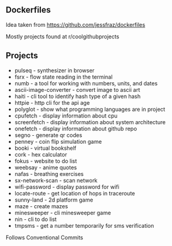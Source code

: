 Dockerfiles
---
Idea taken from https://github.com/jessfraz/dockerfiles

Mostly projects found at r/coolgithubprojects

Projects
---
* pulseq - synthesizer in browser
* fsrx - flow state reading in the terminal
* numb - a tool for working with numbers, units, and dates
* ascii-image-converter - convert image to ascii art
* haiti - cli tool to identify hash type of a given hash
* httpie - http cli for the api age
* polyglot - show what programming languages are in project
* cpufetch - display information about cpu
* screenfetch - display information about system architecture
* onefetch - display information about github repo
* segno - generate qr codes
* penney - coin flip simulation game
* booki - virtual bookshelf
* cork - hex calculator
* fokus - website to do list
* weebsay - anime quotes
* nafas - breathing exercises
* sx-network-scan - scan network
* wifi-password - display password for wifi
* locate-route - get location of hops in traceroute
* sunny-land - 2d platform game
* maze - create mazes
* minesweeper - cli minesweeper game
* nin - cli to do list
* tmpsms - get a number temporarily for sms verification

Follows Conventional Commits
